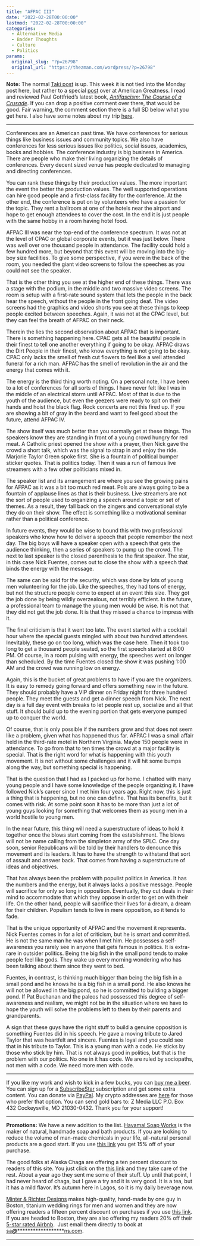 ```yaml
---
title: "AFPAC III"
date: "2022-02-28T00:00:00"
lastmod: "2022-02-28T00:00:00"
categories:
  - Alternative Media
  - Badder Thoughts
  - Culture
  - Politics
params:
  original_slug: "?p=26798"
  original_url: "https://thezman.com/wordpress/?p=26798"
---
```


**Note:** The normal
<a href="https://www.takimag.com/article/all-hitler-all-the-time/"
rel="noopener" target="_blank">Taki post</a> is up. This week it is not
tied into the Monday post here, but rather to a special <a
href="https://amgreatness.com/2022/02/26/a-movement-that-must-invent-its-enemies-to-exist/"
rel="noopener" target="_blank">post</a> over at American Greatness. I
read and reviewed Paul Gottfried’s latest book, [*Antifascism: The
Course of a
Crusade*](https://www.barnesandnoble.com/w/antifascism-paul-gottfried/1138715984?ean=9781501759352).
If you can drop a positive comment over there, that would be good. Fair
warning, the comment section there is a full SD below what you get here.
I also have some notes about my trip
<a href="https://www.subscribestar.com/the-z-blog" rel="noopener"
target="_blank">here</a>.

------------------------------------------------------------------------

Conferences are an American past time. We have conferences for serious
things like business issues and community topics. We also have
conferences for less serious issues like politics, social issues,
academics, books and hobbies. The conference industry is big business in
America. There are people who make their living organizing the details
of conferences. Every decent sized venue has people dedicated to
managing and directing conferences.

You can rank these things by their production values. The more important
the event the better the production values. The well supported
operations can hire good people and a first-class facility for the
conference. At the other end, the conference is put on by volunteers who
have a passion for the topic. They rent a ballroom at one of the hotels
near the airport and hope to get enough attendees to cover the cost. In
the end it is just people with the same hobby in a room having hotel
food.

AFPAC III was near the top-end of the conference spectrum. It was not at
the level of CPAC or global corporate events, but it was just below.
There was well over one thousand people in attendance. The facility
could hold a few hundred more, but beyond that this event will be moving
into the big-boy size facilities. To give some perspective, if you were
in the back of the room, you needed the giant video screens to follow
the speeches as you could not see the speaker.

That is the other thing you see at the higher end of these things. There
was a stage with the podium, in the middle and two massive video
screens. The room is setup with a first-rate sound system that lets the
people in the back hear the speech, without the people in the front
going deaf. The video screens had the graphics and video shorts you see
at these things to keep people excited between speeches. Again, it was
not at the CPAC level, but they can feel the breath of AFPAC on their
neck.

Therein the lies the second observation about AFPAC that is important.
There is something happening here. CPAC gets all the beautiful people in
their finest to tell one another everything if going to be okay. AFPAC
draws the Dirt People in their finest, who know everything is not going
to be okay. CPAC only lacks the smell of fresh cut flowers to feel like
a well attended funeral for a rich man. AFPAC has the smell of
revolution in the air and the energy that comes with it.

The energy is the third thing worth noting. On a personal note, I have
been to a lot of conferences for all sorts of things. I have never felt
like I was in the middle of an electrical storm until AFPAC. Most of
that is due to the youth of the audience, but even the geezers were
ready to spit on their hands and hoist the black flag. Rock concerts are
not this fired up. If you are showing a bit of gray in the beard and
want to feel good about the future, attend AFPAC IV.

The show itself was much better than you normally get at these things.
The speakers know they are standing in front of a young crowd hungry for
red meat. A Catholic priest opened the show with a prayer, then Nick
gave the crowd a short talk, which was the signal to strap in and enjoy
the ride. Marjorie Taylor Green spoke first. She is a fountain of
political bumper sticker quotes. That is politics today. Then it was a
run of famous live streamers with a few other politicians mixed in.

The speaker list and its arrangement are where you see the growing pains
for AFPAC as it was a bit too much red meat. Pols are always going to be
a fountain of applause lines as that is their business. Live streamers
are not the sort of people used to organizing a speech around a topic or
set of themes. As a result, they fall back on the zingers and
conversational style they do on their show. The effect is something like
a motivational seminar rather than a political conference.

In future events, they would be wise to bound this with two professional
speakers who know how to deliver a speech that people remember the next
day. The big boys will have a speaker open with a speech that gets the
audience thinking, then a series of speakers to pump up the crowd. The
next to last speaker is the closed parenthesis to the first speaker. The
star, in this case Nick Fuentes, comes out to close the show with a
speech that binds the energy with the message.

The same can be said for the security, which was done by lots of young
men volunteering for the job. Like the speeches, they had tons of
energy, but not the structure people come to expect at an event this
size. They got the job done by being wildly overzealous, not terribly
efficient. In the future, a professional team to manage the young men
would be wise. It is not that they did not get the job done. It is that
they missed a chance to impress with it.

The final criticism is that it went too late. The event started with a
cocktail hour where the special guests mingled with about two hundred
attendees. Inevitably, these go on too long, which was the case here.
Then it took too long to get a thousand people seated, so the first
speech started at 8:00 PM. Of course, in a room pulsing with energy, the
speeches went on longer than scheduled. By the time Fuentes closed the
show it was pushing 1:00 AM and the crowd was running low on energy.

Again, this is the bucket of great problems to have if you are the
organizers. It is easy to remedy going forward and offers something new
in the future. They should probably have a VIP dinner on Friday night
for three hundred people. They meet the guests and get a dinner speech
from Nick. The next day is a full day event with breaks to let people
rest up, socialize and all that stuff. It should build up to the evening
portion that gets everyone pumped up to conquer the world.

Of course, that is only possible if the numbers grow and that does not
seem like a problem, given what has happened thus far. AFPAC I was a
small affair held in the third-rate motel in Northern Virginia. Maybe
150 people were in attendance. To go from that to ten times the crowd at
a major facility is special. That is the right word for what is
happening with this youth movement. It is not without some challenges
and it will hit some bumps along the way, but something special is
happening.

That is the question that I had as I packed up for home. I chatted with
many young people and I have some knowledge of the people organizing it.
I have followed Nick’s career since I met him four years ago. Right now,
this is just a thing that is happening, but no one can define. That has
its benefits, but it comes with risk. At some point soon it has to be
more than just a lot of young guys looking for something that welcomes
them as young men in a world hostile to young men.

In the near future, this thing will need a superstructure of ideas to
hold it together once the blows start coming from the establishment. The
blows will not be name calling from the simpleton army of the SPLC. One
day soon, senior Republicans will be told by their handlers to denounce
this movement and its leaders. It has to have the strength to withstand
that sort of assault and answer back. That comes from having a
superstructure of ideas and objectives.

That has always been the problem with populist politics in America. It
has the numbers and the energy, but it always lacks a positive message.
People will sacrifice for only so long in opposition. Eventually, they
cut deals in their mind to accommodate that which they oppose in order
to get on with their life. On the other hand, people will sacrifice
their lives for a dream, a dream for their children. Populism tends to
live in mere opposition, so it tends to fade.

That is the unique opportunity of AFPAC and the movement it represents.
Nick Fuentes comes in for a lot of criticism, but he is smart and
committed. He is not the same man he was when I met him. He possesses a
self-awareness you rarely see in anyone that gets famous in politics. It
is extra-rare in outsider politics. Being the big fish in the small pond
tends to make people feel like gods. They wake up every morning
wondering who has been talking about them since they went to bed.

Fuentes, in contrast, is thinking much bigger than being the big fish in
a small pond and he knows he is a big fish in a small pond. He also
knows he will not be allowed in the big pond, so he is committed to
building a bigger pond. If Pat Buchanan and the paleos had possessed
this degree of self-awareness and realism, we might not be in the
situation where we have to hope the youth will solve the problems left
to them by their parents and grandparents.

A sign that these guys have the right stuff to build a genuine
opposition is something Fuentes did in his speech. He gave a moving
tribute to Jared Taylor that was heartfelt and sincere. Fuentes is loyal
and you could see that in his tribute to Taylor. This is a young man
with a code. He sticks by those who stick by him. That is not always
good in politics, but that is the problem with our politics. No one in
it has code. We are ruled by sociopaths, not men with a code. We need
more men with code.

------------------------------------------------------------------------

If you like my work and wish to kick in a few bucks, you can
<a href="https://www.buymeacoffee.com/mujolulu" rel="noopener"
target="_blank">buy me a beer</a>. You can sign up for a
<a href="https://www.subscribestar.com/the-z-blog" rel="noopener"
target="_blank">SubscribeStar</a> subscription and get some extra
content. You can donate via <a
href="https://www.paypal.com/donate/?cmd=_s-xclick&amp;hosted_button_id=UDAS2Q8JYA6CN&amp;source=url"
rel="noopener" target="_blank">PayPal</a>. My crypto addresses are
<a href="https://thezman.com/wordpress/?page_id=22713" rel="noopener"
target="_blank">here</a> for those who prefer that option. You can send
gold bars to: Z Media LLC P.O. Box 432 Cockeysville, MD 21030-0432.
Thank you for your support!

------------------------------------------------------------------------

**Promotions:** We have a new addition to the list.
<a href="https://havamalsoapworks.com/" rel="noopener"
target="_blank">Havamal Soap Works</a> is the maker of natural, handmade
soap and bath products. If you are looking to reduce the volume of
man-made chemicals in your life, all-natural personal products are a
good start. If you use
<a href="https://havamalsoapworks.com/discount/ZMAN" rel="noopener"
target="_blank">this link</a> you get 15% off of your purchase.

The good folks at Alaska Chaga are offering a ten percent discount to
readers of this site. You just click on the
<a href="https://alaskachaga.us/discount/ZMAN" rel="noopener noreferrer"
target="_blank">this link</a> and they take care of the rest. About a
year ago they sent me some of their stuff. Up until that point, I had
never heard of chaga, but I gave a try and it is very good. It is a tea,
but it has a mild flavor. It’s autumn here in Lagos, so it is my daily
beverage now.

<a href="https://www.minterandrichterdesigns.com/"
rel="noreferrer nofollow noopener" target="_blank">Minter &amp; Richter
Designs</a> makes high-quality, hand-made by one guy in Boston, titanium
wedding rings for men and women and they are now offering readers a
fifteen percent discount on purchases if you use
<a href="https://www.minterandrichterdesigns.com/discount/ZMAN"
rel="noreferrer nofollow noopener" target="_blank">this link</a>.
<span class="highlight"><span class="colour"><span class="font"><span class="size">If
you are headed to Boston, they are also offering my readers 20% off
their <a
href="https://www.airbnb.com/users/7988017/listings?user_id=7988017&amp;s=3"
rel="noopener noreferrer" target="_blank">5-star rated Airbnb</a>.  Just
email them directly to book at
<a href="mailto:sa***@*********************ns.com"
data-original-string="1ALo1ra5lv6VFmMZ4cFLpA==cb77Z5Z3+u1OGtlHV6CAgb3mrwLsbW0dcYUsyKVBF2UmJLjZAcHcD1hs1ZCGvTzoS1z"><span
class="apbct-email-encoder"
data-original-string="Kwt3Gf/tMwbfr4vgsA53OQ==cb7Orv8hoyneO86eV7W9qJYQTUcbqG5KTyq77dSgXkeLdJN9/eaPdGZdnXxkyGdE5eF"
title="This contact has been encoded by Anti-Spam by CleanTalk. Click to decode. To finish the decoding make sure that JavaScript is enabled in your browser.">sa<span
class="apbct-blur">***</span>@<span
class="apbct-blur">*********************</span>ns.com</span></a>.</span></span></span></span>

------------------------------------------------------------------------
